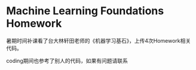 # Machine Learning Foundations Homework

暑期时间补课看了台大林轩田老师的《机器学习基石》，上传4次Homework相关代码。

coding期间也参考了别人的代码，如果有问题请联系